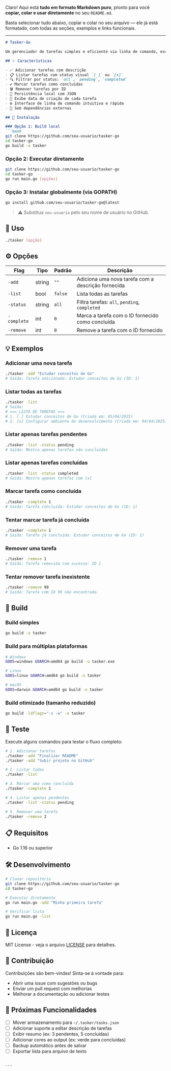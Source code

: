 Claro! Aqui está **tudo em formato Markdown puro**, pronto para você **copiar, colar e usar diretamente** no seu `README.md`.

Basta selecionar tudo abaixo, copiar e colar no seu arquivo — ele já está formatado, com todas as seções, exemplos e links funcionais.

---

```markdown
# Tasker-Go

Um gerenciador de tarefas simples e eficiente via linha de comando, escrito em Go. Ideal para quem prefere produtividade no terminal.

## ✨ Características

- ✅ Adicionar tarefas com descrição
- 📋 Listar tarefas com status visual `[ ]` ou `[x]`
- 🔍 Filtrar por status: `all`, `pending`, `completed`
- ✔️ Marcar tarefas como concluídas
- 🗑️ Remover tarefas por ID
- 💾 Persistência local com JSON
- 📅 Exibe data de criação de cada tarefa
- ⚙️ Interface de linha de comando intuitiva e rápida
- 🚪 Sem dependências externas

## 🚀 Instalação

### Opção 1: Build local
```bash
git clone https://github.com/seu-usuario/tasker-go  
cd tasker-go
go build -o tasker
```

### Opção 2: Executar diretamente
```bash
git clone https://github.com/seu-usuario/tasker-go  
cd tasker-go
go run main.go [opções]
```

### Opção 3: Instalar globalmente (via GOPATH)
```bash
go install github.com/seu-usuario/tasker-go@latest
```

> ⚠️ Substitua `seu-usuario` pelo seu nome de usuário no GitHub.

## 📖 Uso

```bash
./tasker [opção]
```

## ⚙️ Opções

| Flag | Tipo | Padrão | Descrição |
|------|------|--------|-----------|
| `-add` | string | `""` | Adiciona uma nova tarefa com a descrição fornecida |
| `-list` | bool | `false` | Lista todas as tarefas |
| `-status` | string | `all` | Filtra tarefas: `all`, `pending`, `completed` |
| `-complete` | int | `0` | Marca a tarefa com o ID fornecido como concluída |
| `-remove` | int | `0` | Remove a tarefa com o ID fornecido |

## 💡 Exemplos

### Adicionar uma nova tarefa
```bash
./tasker -add "Estudar conceitos de Go"
# Saída: Tarefa adicionada: Estudar conceitos de Go (ID: 1)
```

### Listar todas as tarefas
```bash
./tasker -list
# Saída:
# === LISTA DE TAREFAS ===
# 1. [ ] Estudar conceitos de Go (Criada em: 05/04/2025)
# 2. [x] Configurar ambiente de desenvolvimento (Criada em: 04/04/2025)
```

### Listar apenas tarefas pendentes
```bash
./tasker -list -status pending
# Saída: Mostra apenas tarefas não concluídas
```

### Listar apenas tarefas concluídas
```bash
./tasker -list -status completed
# Saída: Mostra apenas tarefas com [x]
```

### Marcar tarefa como concluída
```bash
./tasker -complete 1
# Saída: Tarefa concluída: Estudar conceitos de Go (ID: 1)
```

### Tentar marcar tarefa já concluída
```bash
./tasker -complete 1
# Saída: Tarefa já concluída: Estudar conceitos de Go (ID: 1)
```

### Remover uma tarefa
```bash
./tasker -remove 1
# Saída: Tarefa removida com sucesso: ID 1
```

### Tentar remover tarefa inexistente
```bash
./tasker -remove 99
# Saída: Tarefa com ID 99 não encontrada.
```

## 🔧 Build

### Build simples
```bash
go build -o tasker
```

### Build para múltiplas plataformas
```bash
# Windows
GOOS=windows GOARCH=amd64 go build -o tasker.exe

# Linux
GOOS=linux GOARCH=amd64 go build -o tasker

# macOS
GOOS=darwin GOARCH=amd64 go build -o tasker
```

### Build otimizado (tamanho reduzido)
```bash
go build -ldflags="-s -w" -o tasker
```

## 🧪 Teste

Execute alguns comandos para testar o fluxo completo:

```bash
# 1. Adicionar tarefas
./tasker -add "Finalizar README"
./tasker -add "Subir projeto no GitHub"

# 2. Listar todas
./tasker -list

# 3. Marcar uma como concluída
./tasker -complete 1

# 4. Listar apenas pendentes
./tasker -list -status pending

# 5. Remover uma tarefa
./tasker -remove 2
```

## 📋 Requisitos

- Go 1.16 ou superior

## 🛠️ Desenvolvimento

```bash
# Clonar repositório
git clone https://github.com/seu-usuario/tasker-go  
cd tasker-go

# Executar diretamente
go run main.go -add "Minha primeira tarefa"

# Verificar lista
go run main.go -list
```

## 📄 Licença

MIT License - veja o arquivo [LICENSE](LICENSE) para detalhes.

## 🤝 Contribuição

Contribuições são bem-vindas! Sinta-se à vontade para:
- Abrir uma issue com sugestões ou bugs
- Enviar um pull request com melhorias
- Melhorar a documentação ou adicionar testes

## 🚧 Próximas Funcionalidades

- [ ] Mover armazenamento para `~/.tasker/tasks.json`
- [ ] Adicionar suporte a editar descrição de tarefas
- [ ] Exibir resumo (ex: 3 pendentes, 5 concluídas)
- [ ] Adicionar cores ao output (ex: verde para concluídas)
- [ ] Backup automático antes de salvar
- [ ] Exportar lista para arquivo de texto
```

---